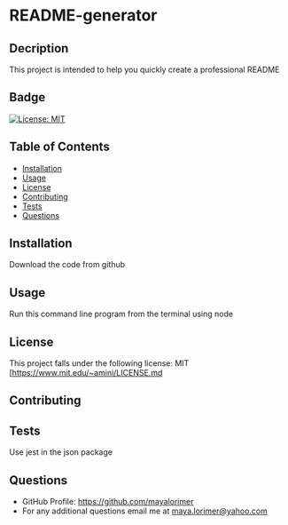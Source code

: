 # README-generator
  ## Decription
  This project is intended to help you quickly create a professional README

  ## Badge
  [![License: MIT](https://img.shields.io/badge/License-MIT-yellow.svg)](https://opensource.org/licenses/MIT)

  ## Table of Contents
  - [Installation](#installation)
  - [Usage](#usage)
  - [License](#license)
  - [Contributing](#contributing)
  - [Tests](#tests)
  - [Questions](#questions)

  ## Installation
  Download the code from github

  ## Usage
  Run this command line program from the terminal using node

  ## License
  This project falls under the following license: MIT
  [https://www.mit.edu/~amini/LICENSE.md

  ## Contributing
  

  ## Tests 
  Use jest in the json package

  ## Questions

  - GitHub Profile: https://github.com/mayalorimer 
  - For any additional questions email me at maya.lorimer@yahoo.com
